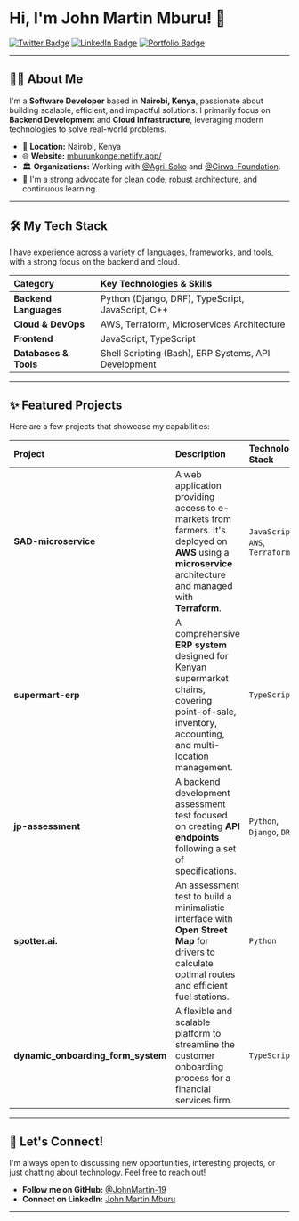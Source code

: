 # Hi, I'm John Martin Mburu! 👋

[![Twitter Badge](https://img.shields.io/badge/-@JohnMartin-19-1DA1F2?style=flat-square&logo=twitter&logoColor=white&link=https://twitter.com/JohnMartin-19)](https://twitter.com/JohnMartin-19)
[![LinkedIn Badge](https://img.shields.io/badge/-John%20Martin%20Mburu-blue?style=flat-square&logo=linkedin&logoColor=white&link=https://www.linkedin.com/in/johnmartin-mburu/)](https://www.linkedin.com/in/johnmartin-mburu/)
[![Portfolio Badge](https://img.shields.io/badge/-Portfolio-orange?style=flat-square&logo=netlify&logoColor=white&link=https://mburunkonge.netlify.app/)](https://mburunkonge.netlify.app/)

---

## 👨‍💻 About Me

I'm a **Software Developer** based in **Nairobi, Kenya**, passionate about building scalable, efficient, and impactful solutions. I primarily focus on **Backend Development** and **Cloud Infrastructure**, leveraging modern technologies to solve real-world problems.

-   📍 **Location:** Nairobi, Kenya
-   🌐 **Website:** [mburunkonge.netlify.app/](https://mburunkonge.netlify.app/)
-   🏛️ **Organizations:** Working with [@Agri-Soko](https://github.com/Agri-Soko) and [@Girwa-Foundation](https://github.com/Girwa-Foundation).
-   🌱 I'm a strong advocate for clean code, robust architecture, and continuous learning.

---

## 🛠️ My Tech Stack

I have experience across a variety of languages, frameworks, and tools, with a strong focus on the backend and cloud.

| Category | Key Technologies & Skills |
| :--- | :--- |
| **Backend Languages** | Python (Django, DRF), TypeScript, JavaScript, C++ |
| **Cloud & DevOps** | AWS, Terraform, Microservices Architecture |
| **Frontend** | JavaScript, TypeScript |
| **Databases & Tools** | Shell Scripting (Bash), ERP Systems, API Development |

---

## ✨ Featured Projects

Here are a few projects that showcase my capabilities:

| Project | Description | Technology Stack |
| :--- | :--- | :--- |
| **SAD-microservice** | A web application providing access to e-markets from farmers. It's deployed on **AWS** using a **microservice** architecture and managed with **Terraform**. | `JavaScript`, `AWS`, `Terraform` |
| **supermart-erp** | A comprehensive **ERP system** designed for Kenyan supermarket chains, covering point-of-sale, inventory, accounting, and multi-location management. | `TypeScript` |
| **jp-assessment** | A backend development assessment test focused on creating **API endpoints** following a set of specifications. | `Python`, `Django`, `DRF` |
| **spotter.ai.** | An assessment test to build a minimalistic interface with **Open Street Map** for drivers to calculate optimal routes and efficient fuel stations. | `Python` |
| **dynamic_onboarding_form_system** | A flexible and scalable platform to streamline the customer onboarding process for a financial services firm. | `TypeScript` |

---

## 🚀 Let's Connect!

I'm always open to discussing new opportunities, interesting projects, or just chatting about technology. Feel free to reach out!

-   **Follow me on GitHub:** [@JohnMartin-19](https://github.com/JohnMartin-19)
-   **Connect on LinkedIn:** [John Martin Mburu](https://www.linkedin.com/in/johnmartin-mburu/)

---

